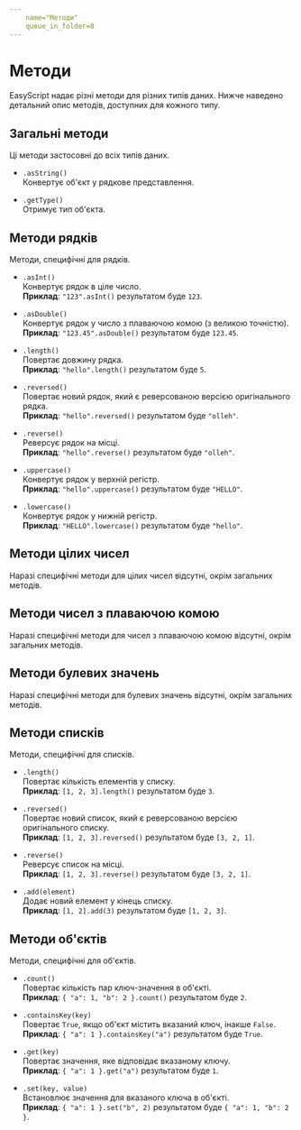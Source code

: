 ```yaml
---
    name="Методи"
    queue_in_folder=8
---
```


# Методи

EasyScript надає різні методи для різних типів даних. Нижче наведено детальний опис методів, доступних для кожного типу.

## Загальні методи

Ці методи застосовні до всіх типів даних.

- `.asString()`  
  Конвертує об'єкт у рядкове представлення.

- `.getType()`  
  Отримує тип об'єкта.

## Методи рядків

Методи, специфічні для рядків.

- `.asInt()`  
  Конвертує рядок в ціле число.  
  **Приклад**: `"123".asInt()` результатом буде `123`.

- `.asDouble()`  
  Конвертує рядок у число з плаваючою комою (з великою точністю).  
  **Приклад**: `"123.45".asDouble()` результатом буде `123.45`.

- `.length()`  
  Повертає довжину рядка.  
  **Приклад**: `"hello".length()` результатом буде `5`.

- `.reversed()`  
  Повертає новий рядок, який є реверсованою версією оригінального рядка.  
  **Приклад**: `"hello".reversed()` результатом буде `"olleh"`.

- `.reverse()`  
  Реверсує рядок на місці.  
  **Приклад**: `"hello".reverse()` результатом буде `"olleh"`.

- `.uppercase()`  
  Конвертує рядок у верхній регістр.  
  **Приклад**: `"hello".uppercase()` результатом буде `"HELLO"`.

- `.lowercase()`  
  Конвертує рядок у нижній регістр.  
  **Приклад**: `"HELLO".lowercase()` результатом буде `"hello"`.

## Методи цілих чисел

Наразі специфічні методи для цілих чисел відсутні, окрім загальних методів.

## Методи чисел з плаваючою комою

Наразі специфічні методи для чисел з плаваючою комою відсутні, окрім загальних методів.

## Методи булевих значень

Наразі специфічні методи для булевих значень відсутні, окрім загальних методів.

## Методи списків

Методи, специфічні для списків.

- `.length()`  
  Повертає кількість елементів у списку.  
  **Приклад**: `[1, 2, 3].length()` результатом буде `3`.

- `.reversed()`  
  Повертає новий список, який є реверсованою версією оригінального списку.  
  **Приклад**: `[1, 2, 3].reversed()` результатом буде `[3, 2, 1]`.

- `.reverse()`  
  Реверсує список на місці.  
  **Приклад**: `[1, 2, 3].reverse()` результатом буде `[3, 2, 1]`.

- `.add(element)`  
  Додає новий елемент у кінець списку.  
  **Приклад**: `[1, 2].add(3)` результатом буде `[1, 2, 3]`.

## Методи об'єктів

Методи, специфічні для об'єктів.

- `.count()`  
  Повертає кількість пар ключ-значення в об'єкті.  
  **Приклад**: `{ "a": 1, "b": 2 }.count()` результатом буде `2`.

- `.containsKey(key)`  
  Повертає `True`, якщо об'єкт містить вказаний ключ, інакше `False`.  
  **Приклад**: `{ "a": 1 }.containsKey("a")` результатом буде `True`.

- `.get(key)`  
  Повертає значення, яке відповідає вказаному ключу.  
  **Приклад**: `{ "a": 1 }.get("a")` результатом буде `1`.

- `.set(key, value)`  
  Встановлює значення для вказаного ключа в об'єкті.  
  **Приклад**: `{ "a": 1 }.set("b", 2)` результатом буде `{ "a": 1, "b": 2 }`.